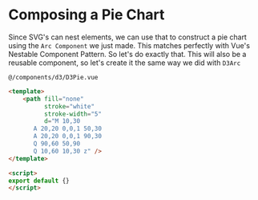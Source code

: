 # Composing a Pie Chart

Since SVG's can nest elements, we can use that to construct a pie chart using the `Arc Component` we just made. This matches perfectly with Vue's Nestable Component Pattern. So let's do exactly that. This will also be a reusable component, so let's create it the same way we did with `D3Arc`

`@/components/d3/D3Pie.vue`

```html
<template>
    <path fill="none"
          stroke="white"
          stroke-width="5"
          d="M 10,30
       A 20,20 0,0,1 50,30
       A 20,20 0,0,1 90,30
       Q 90,60 50,90
       Q 10,60 10,30 z" />
</template>

<script>
export default {}
</script>
```